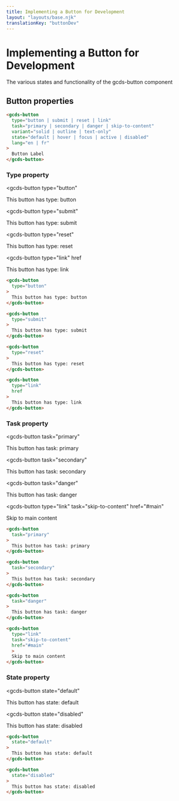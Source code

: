 ```yaml
---
title: Implementing a Button for Development
layout: "layouts/base.njk"
translationKey: "buttonDev"
---
```


# Implementing a Button for Development

The various states and functionality of the gcds-button component

## Button properties

``` html
<gcds-button
  type="button | submit | reset | link"
  task="primary | secondary | danger | skip-to-content"
  variant="solid | outline | text-only"
  state="default | hover | focus | active | disabled"
  lang="en | fr"
>
  Button Label
</gcds-button>
```

### Type property

<gcds-button
  type="button"
>
  This button has type: button
</gcds-button>

<gcds-button
  type="submit"
>
  This button has type: submit
</gcds-button>

<gcds-button
  type="reset"
>
  This button has type: reset
</gcds-button>

<gcds-button
  type="link"
  href
>
  This button has type: link
</gcds-button>

``` html
<gcds-button
  type="button"
>
  This button has type: button
</gcds-button>

<gcds-button
  type="submit"
>
  This button has type: submit
</gcds-button>

<gcds-button
  type="reset"
>
  This button has type: reset
</gcds-button>

<gcds-button
  type="link"
  href
>
  This button has type: link
</gcds-button>
```

### Task property

<gcds-button
  task="primary"
>
  This button has task: primary
</gcds-button>

<gcds-button
  task="secondary"
>
  This button has task: secondary
</gcds-button>

<gcds-button
  task="danger"
>
  This button has task: danger
</gcds-button>

<gcds-button
  type="link"
  task="skip-to-content"
  href="#main"
  >
  Skip to main content
</gcds-button>

``` html
<gcds-button
  task="primary"
>
  This button has task: primary
</gcds-button>

<gcds-button
  task="secondary"
>
  This button has task: secondary
</gcds-button>

<gcds-button
  task="danger"
>
  This button has task: danger
</gcds-button>

<gcds-button
  type="link"
  task="skip-to-content"
  href="#main"
  >
  Skip to main content
</gcds-button>
```

### State property

<gcds-button
  state="default"
>
  This button has state: default
</gcds-button>

<gcds-button
  state="disabled"
>
  This button has state: disabled
</gcds-button>


```html
<gcds-button
  state="default"
>
  This button has state: default
</gcds-button>

<gcds-button
  state="disabled"
>
  This button has state: disabled
</gcds-button>
```